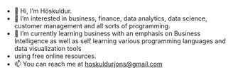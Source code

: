 - 👋 Hi, I’m Höskuldur.
- 👀 I’m interested in business, finance, data analytics, data science, customer management and all sorts of programming.
- 🌱 I’m currently learning business with an emphasis on Business Intelligence as well as self learning various programming languages and data visualization tools
- using free online resources.
- 📫 You can reach me at hoskuldurjons@gmail.com

<!---
hoskuldurjons/hoskuldurjons is a ✨ special ✨ repository because its `README.md` (this file) appears on your GitHub profile.
You can click the Preview link to take a look at your changes.
--->
